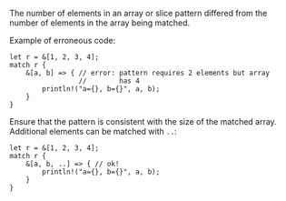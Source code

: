The number of elements in an array or slice pattern differed from the number of
elements in the array being matched.

Example of erroneous code:

```compile_fail,E0527
let r = &[1, 2, 3, 4];
match r {
    &[a, b] => { // error: pattern requires 2 elements but array
                 //        has 4
        println!("a={}, b={}", a, b);
    }
}
```

Ensure that the pattern is consistent with the size of the matched
array. Additional elements can be matched with `..`:

```
let r = &[1, 2, 3, 4];
match r {
    &[a, b, ..] => { // ok!
        println!("a={}, b={}", a, b);
    }
}
```
